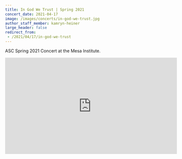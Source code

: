 ```yaml
---
title: In God We Trust | Spring 2021
concert_date: 2021-04-17
image: /images/concerts/in-god-we-trust.jpg
author_staff_member: kamryn-heiner
large_header: false
redirect_from:
 - /2021/04/17/in-god-we-trust
---
```


ASC Spring 2021 Concert at the Mesa Institute.

<iframe width="560" height="315" src="https://www.youtube.com/embed/owaxy6tYpkg" title="YouTube video player" frameborder="0" allow="accelerometer; autoplay; clipboard-write; encrypted-media; gyroscope; picture-in-picture; web-share" allowfullscreen></iframe>